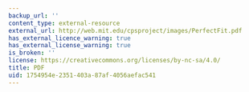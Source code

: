 ```yaml
---
backup_url: ''
content_type: external-resource
external_url: http://web.mit.edu/cpsproject/images/PerfectFit.pdf
has_external_licence_warning: true
has_external_license_warning: true
is_broken: ''
license: https://creativecommons.org/licenses/by-nc-sa/4.0/
title: PDF
uid: 1754954e-2351-403a-87af-4056aefac541
---
```

